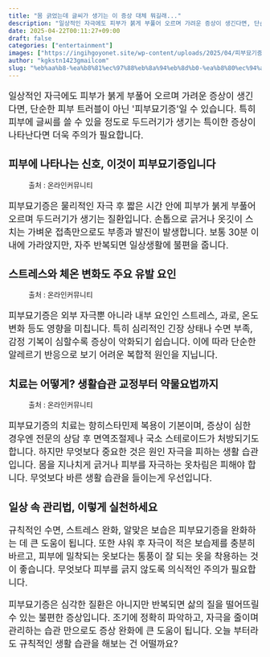```yaml
---
title: "몸 긁었는데 글씨가 생기는 이 증상 대체 뭐길래..."
description: "일상적인 자극에도 피부가 붉게 부풀어 오르며 가려운 증상이 생긴다면, 단순한 피부 트러블이 아닌 '피부묘기증'일 수 있습니다. 특히 피부에 글씨를 쓸 수 있을 정도로 두드러기가 생기는 특이한 증상이 나타난다면 더욱 주의가 필요합니다."
date: 2025-04-22T00:11:27+09:00
draft: false
categories: ["entertainment"]
images: ["https://ingihgoyonet.site/wp-content/uploads/2025/04/피부묘기증증상-1024x683.png", "https://ingihgoyonet.site/wp-content/uploads/2025/04/피부묘기증-1024x683.png", "https://ingihgoyonet.site/wp-content/uploads/2025/04/항히스타민-1024x683.jpg"]
author: "kgkstn1423gmailcom"
slug: "%eb%aa%b8-%ea%b8%81%ec%97%88%eb%8a%94%eb%8d%b0-%ea%b8%80%ec%94%a8%ea%b0%80-%ec%83%9d%ea%b8%b0%eb%8a%94-%ec%9d%b4-%ec%a6%9d%ec%83%81-%eb%8c%80%ec%b2%b4-%eb%ad%90%ea%b8%b8%eb%9e%98"
---
```


<p style="font-size:18px">일상적인 자극에도 피부가 붉게 부풀어 오르며 가려운 증상이 생긴다면, 단순한 피부 트러블이 아닌 '피부묘기증'일 수 있습니다. 특히 피부에 글씨를 쓸 수 있을 정도로 두드러기가 생기는 특이한 증상이 나타난다면 더욱 주의가 필요합니다.</p> <h2 >피부에 나타나는 신호, 이것이 피부묘기증입니다</h2> <figure ><img src="https://ingihgoyonet.site/wp-content/uploads/2025/04/피부묘기증증상-1024x683.png" alt="" style="aspect-ratio:16/9;object-fit:cover"/><figcaption >출처 : 온라인커뮤니티</figcaption></figure> <p style="font-size:18px">피부묘기증은 물리적인 자극 후 짧은 시간 안에 피부가 붉게 부풀어 오르며 두드러기가 생기는 질환입니다. 손톱으로 긁거나 옷깃이 스치는 가벼운 접촉만으로도 부종과 발진이 발생합니다. 보통 30분 이내에 가라앉지만, 자주 반복되면 일상생활에 불편을 줍니다.</p> <h2 >스트레스와 체온 변화도 주요 유발 요인</h2> <figure ><img src="https://ingihgoyonet.site/wp-content/uploads/2025/04/피부묘기증-1024x683.png" alt="" style="aspect-ratio:16/9;object-fit:cover"/><figcaption >출처 : 온라인커뮤니티</figcaption></figure> <p style="font-size:18px">피부묘기증은 외부 자극뿐 아니라 내부 요인인 스트레스, 과로, 온도 변화 등도 영향을 미칩니다. 특히 심리적인 긴장 상태나 수면 부족, 감정 기복이 심할수록 증상이 악화되기 쉽습니다. 이에 따라 단순한 알레르기 반응으로 보기 어려운 복합적 원인을 지닙니다.</p> <h2 >치료는 어떻게? 생활습관 교정부터 약물요법까지</h2> <figure ><img src="https://ingihgoyonet.site/wp-content/uploads/2025/04/항히스타민-1024x683.jpg" alt="" style="aspect-ratio:16/9;object-fit:cover"/><figcaption >출처 : 온라인커뮤니티</figcaption></figure> <p style="font-size:18px">피부묘기증의 치료는 항히스타민제 복용이 기본이며, 증상이 심한 경우엔 전문의 상담 후 면역조절제나 국소 스테로이드가 처방되기도 합니다. 하지만 무엇보다 중요한 것은 원인 자극을 피하는 생활 습관입니다. 몸을 지나치게 긁거나 피부를 자극하는 옷차림은 피해야 합니다. 무엇보다 바른 생활 습관을 들이는게 우선입니다.</p> <h2 >일상 속 관리법, 이렇게 실천하세요</h2> <p style="font-size:18px">규칙적인 수면, 스트레스 완화, 알맞은 보습은 피부묘기증을 완화하는 데 큰 도움이 됩니다. 또한 샤워 후 자극이 적은 보습제를 충분히 바르고, 피부에 밀착되는 옷보다는 통풍이 잘 되는 옷을 착용하는 것이 좋습니다. 무엇보다 피부를 긁지 않도록 의식적인 주의가 필요합니다.</p> <p style="font-size:18px">피부묘기증은 심각한 질환은 아니지만 반복되면 삶의 질을 떨어뜨릴 수 있는 불편한 증상입니다. 조기에 정확히 파악하고, 자극을 줄이며 관리하는 습관 만으로도 증상 완화에 큰 도움이 됩니다. 오늘 부터라도 규칙적인 생활 습관을 해보는 건 어떨까요?</p>